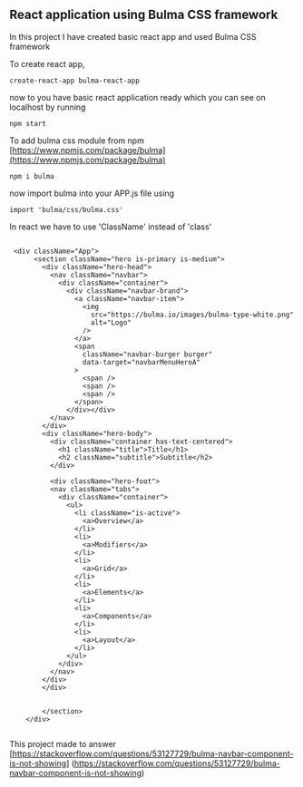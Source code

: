 

## React application using Bulma CSS framework 

In this project I have created basic react app and used Bulma CSS framework 

To create react app,

`create-react-app bulma-react-app`

now to you have basic react application ready which you can see on localhost by running 

`npm start`

To add bulma css module from npm [https://www.npmjs.com/package/bulma](https://www.npmjs.com/package/bulma)

`npm i bulma` 

now import bulma into your APP.js file using 

`import 'bulma/css/bulma.css'`

In react we have to use 'ClassName' instead of 'class'

```

 <div className="App">
      <section className="hero is-primary is-medium">
        <div className="hero-head">
          <nav className="navbar">
            <div className="container">
              <div className="navbar-brand">
                <a className="navbar-item">
                  <img
                    src="https://bulma.io/images/bulma-type-white.png"
                    alt="Logo"
                  />
                </a>
                <span
                  className="navbar-burger burger"
                  data-target="navbarMenuHeroA"
                >
                  <span />
                  <span />
                  <span />
                </span>
              </div></div>
          </nav>
        </div>
        <div className="hero-body">
          <div className="container has-text-centered">
            <h1 className="title">Title</h1>
            <h2 className="subtitle">Subtitle</h2>
          </div>

          <div className="hero-foot">
          <nav className="tabs">
            <div className="container">
              <ul>
                <li className="is-active">
                  <a>Overview</a>
                </li>
                <li>
                  <a>Modifiers</a>
                </li>
                <li>
                  <a>Grid</a>
                </li>
                <li>
                  <a>Elements</a>
                </li>
                <li>
                  <a>Components</a>
                </li>
                <li>
                  <a>Layout</a>
                </li>
              </ul>
            </div>
          </nav>
        </div>
        </div>
      

        </section>
    </div>
    
```

This project made to answer [https://stackoverflow.com/questions/53127729/bulma-navbar-component-is-not-showing] (https://stackoverflow.com/questions/53127729/bulma-navbar-component-is-not-showing)
